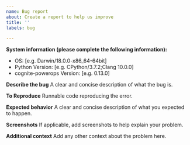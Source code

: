```yaml
---
name: Bug report
about: Create a report to help us improve
title: ''
labels: bug

---
```

**System information (please complete the following information):**
 - OS: [e.g. Darwin/18.0.0-x86_64-64bit]
 - Python Version: [e.g. CPython/3.7.2;Clang 10.0.0]
 - cognite-powerops Version: [e.g. 0.13.0]

**Describe the bug**
A clear and concise description of what the bug is.

**To Reproduce**
Runnable code reproducing the error.

**Expected behavior**
A clear and concise description of what you expected to happen.

**Screenshots**
If applicable, add screenshots to help explain your problem.



**Additional context**
Add any other context about the problem here.

